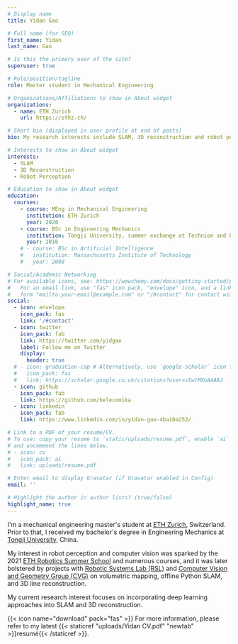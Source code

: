 ```yaml
---
# Display name
title: Yidan Gao

# Full name (for SEO)
first_name: Yidan
last_name: Gao

# Is this the primary user of the site?
superuser: true

# Role/position/tagline
role: Master student in Mechanical Engineering

# Organizations/Affiliations to show in About widget
organizations:
  - name: ETH Zurich
    url: https://ethz.ch/

# Short bio (displayed in user profile at end of posts)
bio: My research interests include SLAM, 3D reconstruction and robot perception.

# Interests to show in About widget
interests:
  - SLAM
  - 3D Reconstruction
  - Robot Perception

# Education to show in About widget
education:
  courses:
    - course: MEng in Mechanical Engineering
      institution: ETH Zurich
      year: 2020
    - course: BSc in Engineering Mechanics
      institution: Tongji University, summer exchange at Technion and PolyU
      year: 2016
    # - course: BSc in Artificial Intelligence
    #   institution: Massachusetts Institute of Technology
    #   year: 2008

# Social/Academic Networking
# For available icons, see: https://wowchemy.com/docs/getting-started/page-builder/#icons
#   For an email link, use "fas" icon pack, "envelope" icon, and a link in the
#   form "mailto:your-email@example.com" or "/#contact" for contact widget.
social:
  - icon: envelope
    icon_pack: fas
    link: '/#contact'
  - icon: twitter
    icon_pack: fab
    link: https://twitter.com/yidgao
    label: Follow me on Twitter
    display:
      header: true
  # - icon: graduation-cap # Alternatively, use `google-scholar` icon from `ai` icon pack
  #   icon_pack: fas
  #   link: https://scholar.google.co.uk/citations?user=sIwtMXoAAAAJ
  - icon: github
    icon_pack: fab
    link: https://github.com/helecomika
  - icon: linkedin
    icon_pack: fab
    link: https://www.linkedin.com/in/yidan-gao-4ba10a252/

# Link to a PDF of your resume/CV.
# To use: copy your resume to `static/uploads/resume.pdf`, enable `ai` icons in `params.yaml`,
# and uncomment the lines below.
# - icon: cv
#   icon_pack: ai
#   link: uploads/resume.pdf

# Enter email to display Gravatar (if Gravatar enabled in Config)
email: ''

# Highlight the author in author lists? (true/false)
highlight_name: true
---
```


I'm a mechanical engineering master's student at [ETH Zurich](https://ethz.ch/), Switzerland.
Prior to that, I received my bachelor's degree in Engineering Mechanics at [Tongji University](https://www.tongji.edu.cn/), China.


My interest in robot perception and computer vision was sparked by the 2021 [ETH Robotics Summer School](https://robotics-summerschool.ethz.ch/) and numerous courses, and it was later bolstered by projects with [Robotic Systems Lab (RSL)](https://rsl.ethz.ch/) and [Computer Vision and Geometry Group (CVG)](https://cvg.ethz.ch/) on volumetric mapping, offline Python SLAM, and 3D line reconstruction.


My current research interest focuses on incorporating deep learning approaches into SLAM and 3D reconstruction. 


{{< icon name="download" pack="fas" >}} For more information, please refer to my latest {{< staticref "uploads/Yidan CV.pdf" "newtab" >}}resumé{{< /staticref >}}.

<!-- {{< icon name="download" pack="fas" >}} Download my {{< staticref "uploads/demo_resume.pdf" "newtab" >}}resumé{{< /staticref >}}. -->     
